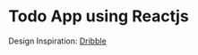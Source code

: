 # Todo App using Reactjs

Design Inspiration: [Dribble](https://dribbble.com/shots/15154577-Collections)